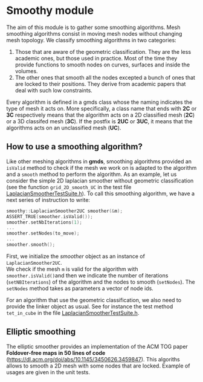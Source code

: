 # Smoothy module

The aim of this module is to gather some smoothing algorithms. Mesh smoothing algorithms consist in moving mesh nodes without changing mesh topology. We classify smoothing algorithms in two categories: 
1. Those that are aware of the geometric classification. They are the less academic ones, but those used in practice. Most of the time they provide functions to smooth nodes on curves, surfaces and inside the volumes. 
2. The other ones that smooth all the nodes excepted a bunch of ones that are locked to their positions. They derive from academic papers that deal with such low constraints.

Every algorithm is defined in a gmds class whose the naming indicates the type of mesh it acts on. More specifically, a class name that ends with **2C** or **3C** respectively means that the algorithm acts on a 2D classified mesh (**2C**) or a 3D classifed mesh (**3C**). If the postfix is **2UC** or **3UC**, it means that the algorithms acts on an unclassified mesh (**UC**).

## How to use a smoothing algorithm? 

Like other meshing algorithms in **gmds**, smoothing algorithms provided an `isValid` method to check if the mesh we work
on is adapted to the algorithm and a `smooth` method to perform the algorithm. As an example, let us consider the simple 2D laplacian smoother without geometric classification (see the function `grid_2D_smooth_UC` in the test file [LaplacianSmootherTestSuite.h](../../../core/smoothy/tst/LaplacianSmootherTestSuite.h)). To call this 
smoothing algorithm, we have a next series of instruction to write:

```c++
smoothy::LaplacianSmoother2UC smoother(&m);
ASSERT_TRUE(smoother.isValid());
smoother.setNbIterations(1);
...
smoother.setNodes(to_move);
...
smoother.smooth();
```

First, we initialize the *smoother* object as an instance of `LaplacianSmoother2UC`.  
We check if the mesh `m` is valid for the algorithm with `smoother.isValid()`and then we indicate the number of iterations (`setNBIterations`) of the algorithm and the nodes to smooth (`setNodes`). The `setNodes` method takes as parameters a vector of node ids.

For an algorithm that use the geometric classification, we also need to provide the linker object as usual. See 
for instance the test method `tet_in_cube` in the file [LaplacianSmootherTestSuite.h](../../../core/smoothy/tst/LaplacianSmootherTestSuite.h).

## Elliptic smoothing

The elliptic smoother provides an implementation of the ACM TOG paper **Foldover-free maps in 50 lines of code** (https://dl.acm.org/doi/abs/10.1145/3450626.3459847).
This algoriths allows to smooth a 2D mesh with some nodes that are locked. Example of usages are given in the unit tests.
